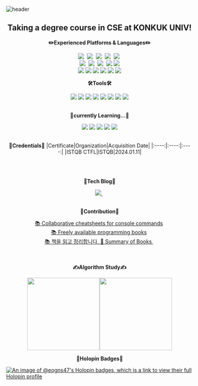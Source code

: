 ![header](https://capsule-render.vercel.app/api?type=waving&color=auto&height=200&section=header&text=KangManJoo's%20github😸&fontSize=50)

<!--<h1 align="center"> Here is <p color:'red'>KangManJoo's github😺</h1>-->
<div align="center">

<h2 align="center"> Taking a degree course in CSE at KONKUK UNIV!</h2>

<!--
**eogns47/eogns47** is a ✨ _special_ ✨ repository because its `README.md` (this file) appears on your GitHub profile

<b>Here are some ideas to get you started:</b>

- 🔭 I’m currently working on ...
- 🌱 I’m currently learning ...
- 👯 I’m looking to collaborate on ...
- 🤔 I’m looking for help with ...
- 💬 Ask me about ..
- 📫 How to reach me: ...
- 😄 Pronouns: ...
- ⚡ Fun fact: ...
-->
<p align="center"> <b>✏️Experienced Platforms & Languages✏️</b></p>
<p align="center">
  <img src="https://img.shields.io/badge/Python-3766AB?style=flat&logo=Python&logoColor=white"/></a>&nbsp 
  <img src="https://img.shields.io/badge/Java-007396?style=flat&logo=Java&logoColor=white"/></a>&nbsp 
  <img src="https://img.shields.io/badge/C++-00599C?style=flat&logo=C%2B%2B&logoColor=white"/></a>&nbsp 
  <img src="https://img.shields.io/badge/kotlin-7F52FF?style=flat&logo=kotlin&logoColor=white"/></a>&nbsp 
  <img src="https://img.shields.io/badge/Javascript-ffb13b?style=flat&logo=javascript&logoColor=white"/></a>&nbsp 
    <br>
<!--     Framework and others -->
  <img src="https://img.shields.io/badge/Node.js-339933?style=flat&logo=Node.js&logoColor=white"/></a>&nbsp 
  <img src="https://img.shields.io/badge/react-61DAFB?style=flat&logo=react&logoColor=white"/></a>&nbsp
  <img src="https://img.shields.io/badge/Flask-000000?style=flat&logo=flask&logoColor=white"/></a>&nbsp
  <img src="https://img.shields.io/badge/Spring%20Boot-6DB33F?style=flat&logo=SpringBoot&logoColor=white"/>
  <img src="https://img.shields.io/badge/nginx-009639?style=flat&logo=nginx&logoColor=white">
  </br>
<!--   DB -->
  <img src="https://img.shields.io/badge/AWS%20EC2-FF9900?style=flat&logo=amazonaws&logoColor=white"/>
  <img src="https://img.shields.io/badge/AWS%20S3-569A31?style=flat&logo=amazons3&logoColor=white">
  <img src="https://img.shields.io/badge/MySql-4479A1?style=flat&logo=mysql&logoColor=white">
  <img src="https://img.shields.io/badge/firebase-FFCA28?style=flat&logo=firebase&logoColor=white">
  <img src="https://img.shields.io/badge/mongoDB-47A248?style=flat&logo=MongoDB&logoColor=white">
  <img src="https://img.shields.io/badge/PostgreSQL-4169E1?style=flat&logo=PostgreSQL&logoColor=white">
</p>

<p align="center"><b>🛠️Tools🛠️</b></p>
  <img src="https://img.shields.io/badge/VSCODE-007ACC?style=flat&logo=visualstudiocode&logoColor=white"/>
  <img src="https://img.shields.io/badge/Intellij%20idea-000000?style=flat&logo=intellij%20idea&logoColor=white"/>
  <img src="https://img.shields.io/badge/GitHub-181717?style=flat&logo=GitHub&logoColor=white"/>
  <img src="https://img.shields.io/badge/GitLab-FC6D26?style=flat&logo=GitLab&logoColor=white"/>
  <img src="https://img.shields.io/badge/Notion-000000?style=flat&logo=notion&logoColor=white"/>
  <img src="https://img.shields.io/badge/Slack-4A154B?style=flat&logo=slack&logoColor=white"/>
  <img src="https://img.shields.io/badge/Jira-0052CC?style=flat&logo=jira&logoColor=white"/>
  <img src="https://img.shields.io/badge/Figma-F24E1E?style=flat&logo=figma&logoColor=white"/>
</br>
</br>

<p align="center"><b>🌱currently Learning...🌱</b></p>
    <img src="https://img.shields.io/badge/Spring-6DB33F?style=flat&logo=Spring&logoColor=white"/>
    <img src="https://img.shields.io/badge/Spring%20Boot-6DB33F?style=flat&logo=SpringBoot&logoColor=white"/>
    <img src="https://img.shields.io/badge/Docker-2496ED?style=flat&logo=docker&logoColor=white"/>
    <img src="https://img.shields.io/badge/jenkins-D24939?style=flat&logo=jenkins&logoColor=white"/>
    <img src="https://img.shields.io/badge/kubernetes-326CE5?style=flat&logo=kubernetes&logoColor=white"/>
  </br>
  </br>
  

<b>🪪Credentials🪪</b>
|Certificate|Organization|Acquisition Date|
|:----:|:----:|:----:|
|ISTQB CTFL|ISTQB|2024.01.11|

</br>

<!--
<b>🪪Experience🪪</b>
|Organization|department|Position|Date|
|:----:|:----:|:----:|:----:|
|Konkuk Univ.|Computer Science|Bachelor|2019.03 ~ |
|OSSCA|Git 활용 및 DevOps/MLOps|Mentee|2023.09 ~ 2023 11|
|(주)우아한형제들|우테코6 Precourse|Back-end|2023.09 ~ 2023 11|
|교내 알고리즘 동아리 ALKON||Mentor|2023.03 ~ 2023 06|
|Yehs.Naek||Associate Director|2023.12 ~ |
-->



</br>



<b>📜Tech Blog📜</b></p>
  <p align="center">
  <a href="[https://github.com/eogns47?tab=repositories](https://kangmanjoo.tistory.com/)"><img src="https://img.shields.io/badge/만쥬의%20개발일기-000000?style=flat&logo=tistory&logoColor=white"/>  </a>&nbsp
  </p>

  
</br>
<b>🤝Contribution🤝</b></p>
  <p align="center">
    <a href="https://github.com/tldr-pages/tldr">📚 Collaborative cheatsheets for console commands</a>&nbsp</br>
    <a href="https://github.com/EbookFoundation/free-programming-books">📚 Freely available programming books</a>&nbsp</br>
    <a href="https://github.com/saseungmin/reading_books_record_repository">📚 책을 읽고 정리합니다. 📖 Summary of Books </a>&nbsp</br>
 </p>
 </br>
 
<p align="center"> <b>✍️Algorithm Study✍️</b></p>
<div class="container" align=center style="display:flex; justify-content:center;">
  <a href="https://solved.ac/profile/eogns47"><img height=195 src="http://mazassumnida.wtf/api/v2/generate_badge?boj=eogns47"></a>
<a href="https://solved.ac/profile/eogns47"><img height=195 src="http://mazandi.herokuapp.com/api?handle=eogns47&theme=cold"/></a>
  <br>
  <br>
<!--  <img src="https://user-images.githubusercontent.com/102205852/203924721-961537bb-8314-44af-b30d-3627c879c683.gif")/> -->
   </div>
   <p align="center">

</div>

<p align="center"> <b>🥳Holopin Badges🥳</b></p>
  
[![An image of @eogns47's Holopin badges, which is a link to view their full Holopin profile](https://holopin.me/eogns47)](https://holopin.io/@eogns47)

